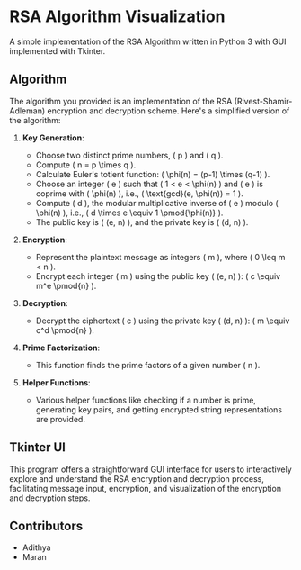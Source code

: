 # RSA Algorithm Visualization

A simple implementation of the RSA Algorithm written in Python 3 with GUI implemented with Tkinter.

## Algorithm
The algorithm you provided is an implementation of the RSA (Rivest-Shamir-Adleman) encryption and decryption scheme. Here's a simplified version of the algorithm:

1. **Key Generation**:
   - Choose two distinct prime numbers, \( p \) and \( q \).
   - Compute \( n = p \times q \).
   - Calculate Euler's totient function: \( \phi(n) = (p-1) \times (q-1) \).
   - Choose an integer \( e \) such that \( 1 < e < \phi(n) \) and \( e \) is coprime with \( \phi(n) \), i.e., \( \text{gcd}(e, \phi(n)) = 1 \).
   - Compute \( d \), the modular multiplicative inverse of \( e \) modulo \( \phi(n) \), i.e., \( d \times e \equiv 1 \pmod{\phi(n)} \).
   - The public key is \( (e, n) \), and the private key is \( (d, n) \).

2. **Encryption**:
   - Represent the plaintext message as integers \( m \), where \( 0 \leq m < n \).
   - Encrypt each integer \( m \) using the public key \( (e, n) \): \( c \equiv m^e \pmod{n} \).

3. **Decryption**:
   - Decrypt the ciphertext \( c \) using the private key \( (d, n) \): \( m \equiv c^d \pmod{n} \).

4. **Prime Factorization**:
   - This function finds the prime factors of a given number \( n \).

5. **Helper Functions**:
   - Various helper functions like checking if a number is prime, generating key pairs, and getting encrypted string representations are provided.

## Tkinter UI 
This program offers a straightforward GUI interface for users to interactively explore and understand the RSA encryption and decryption process, facilitating message input, encryption, and visualization of the encryption and decryption steps.

## Contributors

* Adithya
* Maran
